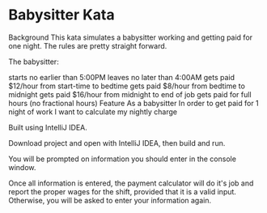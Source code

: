 # Babysitter Kata
Background
This kata simulates a babysitter working and getting paid for one night. The rules are pretty straight forward.

The babysitter:

starts no earlier than 5:00PM
leaves no later than 4:00AM
gets paid $12/hour from start-time to bedtime
gets paid $8/hour from bedtime to midnight
gets paid $16/hour from midnight to end of job
gets paid for full hours (no fractional hours)
Feature
As a babysitter
In order to get paid for 1 night of work
I want to calculate my nightly charge

Built using IntelliJ IDEA.

Download project and open with IntelliJ IDEA, then build and run.

You will be prompted on information you should enter in the console window.

Once all information is entered, the payment calculator will do it's job and report the proper wages for the shift, 
provided that it is a valid input. Otherwise, you will be asked to enter your information again.
